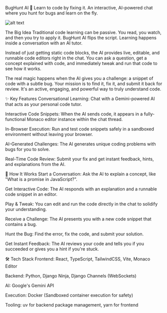 BugHunt AI 🐞
Learn to code by fixing it. An interactive, AI-powered chat where you hunt for bugs and learn on the fly.

![alt text](placeholder.gif)


The Big Idea
Traditional code learning can be passive. You read, you watch, and then you try to apply it. BugHunt AI flips the script. Learning happens inside a conversation with an AI tutor.

Instead of just getting static code blocks, the AI provides live, editable, and runnable code editors right in the chat. You can ask a question, get a concept explained with code, and immediately tweak and run that code to see how it works.

The real magic happens when the AI gives you a challenge: a snippet of code with a subtle bug. Your mission is to find it, fix it, and submit it back for review. It's an active, engaging, and powerful way to truly understand code.

✨ Key Features
Conversational Learning: Chat with a Gemini-powered AI that acts as your personal code tutor.

Interactive Code Snippets: When the AI sends code, it appears in a fully-functional Monaco editor instance within the chat thread.

In-Browser Execution: Run and test code snippets safely in a sandboxed environment without leaving your browser.

AI-Generated Challenges: The AI generates unique coding problems with bugs for you to solve.

Real-Time Code Review: Submit your fix and get instant feedback, hints, and explanations from the AI.

🚀 How It Works
Start a Conversation: Ask the AI to explain a concept, like "What is a promise in JavaScript?".

Get Interactive Code: The AI responds with an explanation and a runnable code snippet in an editor.

Play & Tweak: You can edit and run the code directly in the chat to solidify your understanding.

Receive a Challenge: The AI presents you with a new code snippet that contains a bug.

Hunt the Bug: Find the error, fix the code, and submit your solution.

Get Instant Feedback: The AI reviews your code and tells you if you succeeded or gives you a hint if you're stuck.

🛠️ Tech Stack
Frontend: React, TypeScript, TailwindCSS, Vite, Monaco Editor

Backend: Python, Django Ninja, Django Channels (WebSockets)

AI: Google's Gemini API

Execution: Docker (Sandboxed container execution for safety)

Tooling: uv for backend package management, yarn for frontend
